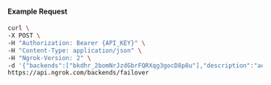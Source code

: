 <!-- Code generated for API Clients. DO NOT EDIT. -->

#### Example Request

```bash
curl \
-X POST \
-H "Authorization: Bearer {API_KEY}" \
-H "Content-Type: application/json" \
-H "Ngrok-Version: 2" \
-d '{"backends":["bkdhr_2bomNrJzdGbrFQRXqg3gocD8p8u"],"description":"acme failover","metadata":"{\"environment\": \"staging\"}"}' \
https://api.ngrok.com/backends/failover
```
